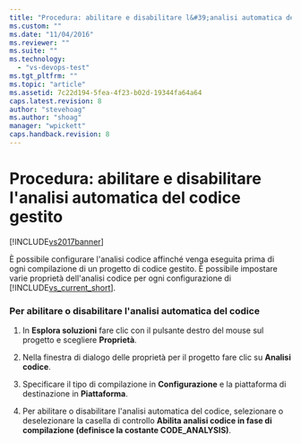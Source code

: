 ```yaml
---
title: "Procedura: abilitare e disabilitare l&#39;analisi automatica del codice gestito | Microsoft Docs"
ms.custom: ""
ms.date: "11/04/2016"
ms.reviewer: ""
ms.suite: ""
ms.technology: 
  - "vs-devops-test"
ms.tgt_pltfrm: ""
ms.topic: "article"
ms.assetid: 7c22d194-5fea-4f23-b02d-19344fa64a64
caps.latest.revision: 8
author: "stevehoag"
ms.author: "shoag"
manager: "wpickett"
caps.handback.revision: 8
---
```

# Procedura: abilitare e disabilitare l&#39;analisi automatica del codice gestito
[!INCLUDE[vs2017banner](../code-quality/includes/vs2017banner.md)]

È possibile configurare l'analisi codice affinché venga eseguita prima di ogni compilazione di un progetto di codice gestito.  È possibile impostare varie proprietà dell'analisi codice per ogni configurazione di [!INCLUDE[vs_current_short](../code-quality/includes/vs_current_short_md.md)].  
  
### Per abilitare o disabilitare l'analisi automatica del codice  
  
1.  In **Esplora soluzioni** fare clic con il pulsante destro del mouse sul progetto e scegliere **Proprietà**.  
  
2.  Nella finestra di dialogo delle proprietà per il progetto fare clic su **Analisi codice**.  
  
3.  Specificare il tipo di compilazione in **Configurazione** e la piattaforma di destinazione in **Piattaforma**.  
  
4.  Per abilitare o disabilitare l'analisi automatica del codice, selezionare o deselezionare la casella di controllo **Abilita analisi codice in fase di compilazione \(definisce la costante CODE\_ANALYSIS\)**.